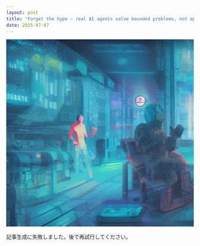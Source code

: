 ```yaml
---
layout: post
title: "Forget the hype — real AI agents solve bounded problems, not open-world fantasies"
date: 2025-07-07
---
```


![記事画像](assets/images/20250707_ai.png)

記事生成に失敗しました。後で再試行してください。
